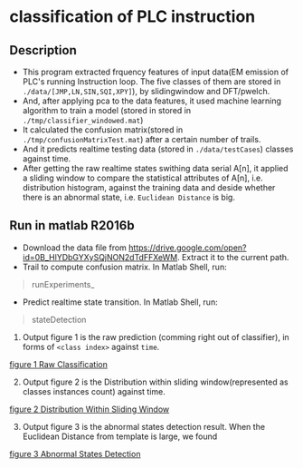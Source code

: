 # classification of PLC instruction

## Description
* This program extracted frquency features of input data(EM emission of PLC's running Instruction loop. The five classes of them are stored in `./data/[JMP,LN,SIN,SQI,XPY]`), by slidingwindow and DFT/pwelch. 
* And, after applying pca to the data features, it used machine learning algorithm to train a model (stored in stored in `./tmp/classifier_windowed.mat`)
* It calculated the confusion matrix(stored in `./tmp/confusionMatrixTest.mat`) after a certain number of trails.
* And it predicts realtime testing data (stored in `./data/testCases`) classes against time.
* After getting the raw realtime states swithing data serial A[n], it applied a sliding window to compare the statistical attributes of A[n], i.e. distribution histogram, against the training data and deside whether there is an abnormal state, i.e. `Euclidean Distance` is big. 

## Run in matlab R2016b
* Download the data file from https://drive.google.com/open?id=0B_HlYDbGYXySQjNON2dTdFFXeWM. Extract it to the current path.
* Trail to compute confusion matrix. In Matlab Shell, run:

> runExperiments_

* Predict realtime state transition. In Matlab Shell, run:

> stateDetection

  1. Output figure 1 is the raw prediction (comming right out of classifier), in forms of `<class index>` against `time`.

[figure 1 Raw Classification](tmp/pics/fig1.jpg)

  2. Output figure 2 is the Distribution within sliding window(represented as classes instances count) against time.

[figure 2 Distribution Within Sliding Window](tmp/pics/fig2.jpg)

  3. Output figure 3 is the abnormal states detection result. When the Euclidean Distance from template is large, we found 

[figure 3 Abnormal States Detection](tmp/pics/fig3.jpg)
